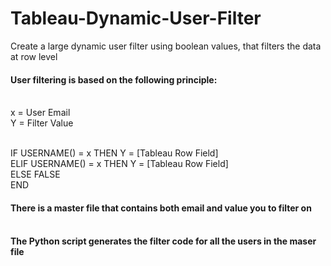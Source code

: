 # Tableau-Dynamic-User-Filter
Create a large dynamic user filter using boolean values, that filters the data at row level

#### User filtering is based on the following principle:<br><br>

x = User Email<br>
Y = Filter Value<br><br>

IF USERNAME() = x THEN Y = [Tableau Row Field]<br>
ELIF USERNAME() = x THEN Y = [Tableau Row Field]<br>
ELSE FALSE<br>
END<br>

#### There is a master file that contains both email and value you to filter on
#### <br>The Python script generates the filter code for all the users in the maser file
